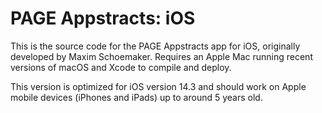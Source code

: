 # PAGE Appstracts: iOS
This is the source code for the PAGE Appstracts app for iOS, originally developed by Maxim Schoemaker. Requires an Apple Mac running recent versions of macOS and Xcode to compile and deploy.

This version is optimized for iOS version 14.3 and should work on Apple mobile devices (iPhones and iPads) up to around 5 years old.

